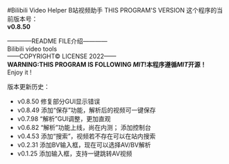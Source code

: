#Bilibili Video Helper B站视频助手
THIS PROGRAM'S VERSION 这个程序的当前版本号：  
**v0.8.50**

————README FILE介绍————  
Bilibili video tools  
——COPYRIGHT© LICENSE 2022——  
**WARNING:THIS PROGRAM IS FOLLOWING *MIT*!本程序遵循*MIT*开源！**  
Enjoy it !  

版本更新历史：  
+ v0.8.50
修复部分GUI显示错误
+ v0.8.49
添加“保存”功能，解析后的视频可一键保存
+ v0.7.98
“解析”GUI调整，更加直观
+ v0.6.82
“解析”功能上线，尚在内测；
添加控制台
+ v0.4.53
添加“搜索”，视频若不存在可以在站内搜索
+ v0.2.31
添加BV输入框，现在可以选择AV/BV解析
+ v0.1.25
添加输入框，支持一键跳转AV视频
